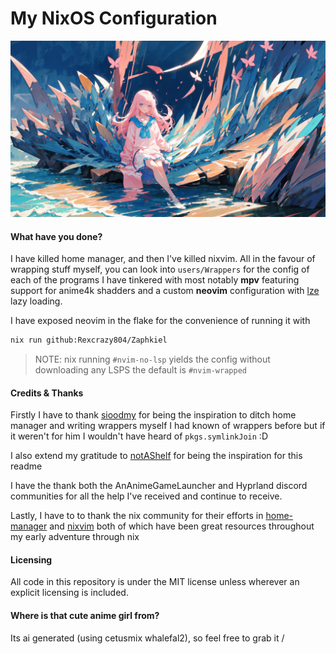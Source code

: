 # My NixOS Configuration
![wall](https://github.com/Rexcrazy804/Zaphkiel/blob/master/nixosModules/programs/sddm-wall.png?raw=true)

#### What have you done?
I have killed home manager, and then I've killed nixvim. All in the favour of
wrapping stuff myself, you can look into `users/Wrappers` for the config of each of
the programs I have tinkered with most notably **mpv** featuring support for
anime4k shadders and a custom **neovim** configuration with
[lze](https://github.com/BirdeeHub/lze) lazy loading.

I have exposed neovim in the flake for the convenience of running it with
```bash
nix run github:Rexcrazy804/Zaphkiel
```

> NOTE: nix running `#nvim-no-lsp` yields the config without downloading any LSPS
the default is `#nvim-wrapped`

#### Credits & Thanks
Firstly I have to thank [sioodmy](https://github.com/sioodmy) for being the
inspiration to ditch home manager and writing wrappers myself I had known of
wrappers before but if it weren't for him I wouldn't have heard of
`pkgs.symlinkJoin` :D

I also extend my gratitude to [notAShelf](https://github.com/NotAShelf) for
being the inspiration for this readme

I have the thank both the AnAnimeGameLauncher and Hyprland discord communities
for all the help I've received and continue to receive.

Lastly, I have to to thank the nix community for their efforts in
[home-manager](https://github.com/nix-community/home-manager) and
[nixvim](https://github.com/nix-community/nixvim) both of which have been great
resources throughout my early adventure through nix

#### Licensing
All code in this repository is under the MIT license unless wherever
an explicit licensing is included.

#### Where is that cute anime girl from?
Its ai generated (using cetusmix whalefal2), so feel free to grab it /
